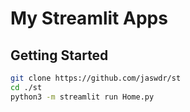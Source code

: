 # My Streamlit Apps

## Getting Started

```sh
git clone https://github.com/jaswdr/st
cd ./st
python3 -m streamlit run Home.py
```
